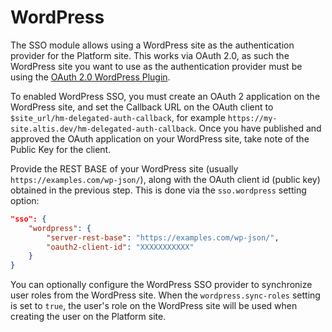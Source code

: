 # WordPress

The SSO module allows using a WordPress site as the authentication provider for the Platform site. This works via OAuth 2.0, as such the WordPress site you want to use as the authentication provider must be using the [OAuth 2.0 WordPress Plugin](https://github.com/WP-API/OAuth2).

To enabled WordPress SSO, you must create an OAuth 2 application on the WordPress site, and set the Callback URL on the OAuth client to `$site_url/hm-delegated-auth-callback`, for example `https://my-site.altis.dev/hm-delegated-auth-callback`. Once you have published and approved the OAuth application on your WordPress site, take note of the Public Key for the client.

Provide the REST BASE of your WordPress site (usually `https://examples.com/wp-json/`), along with the OAuth client id (public key) obtained in the previous step. This is done via the `sso.wordpress` setting option:

```json
"sso": {
	"wordpress": {
		"server-rest-base": "https://examples.com/wp-json/",
		"oauth2-client-id": "XXXXXXXXXXX"
	}
}
```

You can optionally configure the WordPress SSO provider to synchronize user roles from the WordPress site. When the `wordpress.sync-roles` setting is set to `true`, the user's role on the WordPress site will be used when creating the user on the Platform site.
